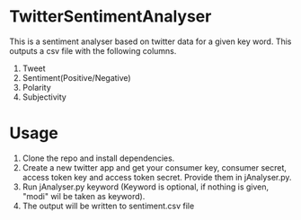 # TwitterSentimentAnalyser
This is a sentiment analyser based on twitter data for a given key word. This outputs a csv file with the following columns. 
1. Tweet
2. Sentiment(Positive/Negative)
3. Polarity
4. Subjectivity

# Usage #
1. Clone the repo and install dependencies. 
2. Create a new twitter app and get your consumer key, consumer secret, access token key and access token secret. Provide them in jAnalyser.py.
3. Run jAnalyser.py keyword (Keyword is optional, if nothing is given, "modi" wil be taken as keyword).
4. The output will be written to sentiment.csv file
  
  
